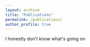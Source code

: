 ```yaml
---
layout: archive
title: "Publications"
permalink: /publications/
author_profile: true
---
```


I honestly don't know what's going on

